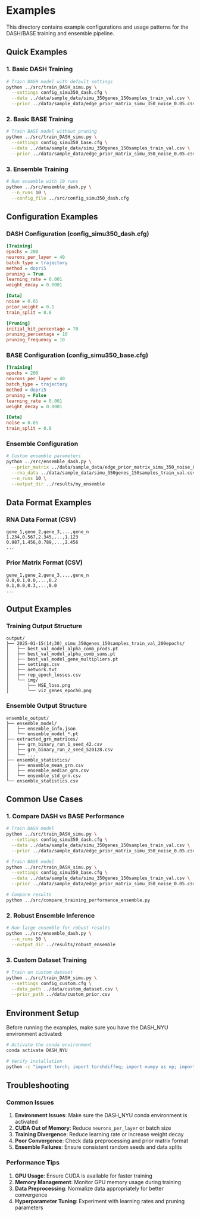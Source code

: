 # Examples

This directory contains example configurations and usage patterns for the DASH/BASE training and ensemble pipeline.

## Quick Examples

### 1. Basic DASH Training

```bash
# Train DASH model with default settings
python ../src/train_DASH_simu.py \
  --settings config_simu350_dash.cfg \
  --data ../data/sample_data/simu_350genes_150samples_train_val.csv \
  --prior ../data/sample_data/edge_prior_matrix_simu_350_noise_0.05.csv
```

### 2. Basic BASE Training

```bash
# Train BASE model without pruning
python ../src/train_DASH_simu.py \
  --settings config_simu350_base.cfg \
  --data ../data/sample_data/simu_350genes_150samples_train_val.csv \
  --prior ../data/sample_data/edge_prior_matrix_simu_350_noise_0.05.csv
```

### 3. Ensemble Training

```bash
# Run ensemble with 10 runs
python ../src/ensemble_dash.py \
  --n_runs 10 \
  --config_file ../src/config_simu350_dash.cfg
```

## Configuration Examples

### DASH Configuration (config_simu350_dash.cfg)
```ini
[Training]
epochs = 200
neurons_per_layer = 40
batch_type = trajectory
method = dopri5
pruning = True
learning_rate = 0.001
weight_decay = 0.0001

[Data]
noise = 0.05
prior_weight = 0.1
train_split = 0.8

[Pruning]
initial_hit_percentage = 70
pruning_percentage = 10
pruning_frequency = 10
```

### BASE Configuration (config_simu350_base.cfg)
```ini
[Training]
epochs = 200
neurons_per_layer = 40
batch_type = trajectory
method = dopri5
pruning = False
learning_rate = 0.001
weight_decay = 0.0001

[Data]
noise = 0.05
train_split = 0.8
```

### Ensemble Configuration
```bash
# Custom ensemble parameters
python ../src/ensemble_dash.py \
  --prior_matrix ../data/sample_data/edge_prior_matrix_simu_350_noise_0.05.csv \
  --rna_data ../data/sample_data/simu_350genes_150samples_train_val.csv \
  --n_runs 10 \
  --output_dir ../results/my_ensemble
```

## Data Format Examples

### RNA Data Format (CSV)
```csv
gene_1,gene_2,gene_3,...,gene_n
1.234,0.567,2.345,...,1.123
0.987,1.456,0.789,...,2.456
...
```

### Prior Matrix Format (CSV)
```csv
gene_1,gene_2,gene_3,...,gene_n
0.0,0.1,0.0,...,0.2
0.1,0.0,0.3,...,0.0
...
```

## Output Examples

### Training Output Structure
```
output/
├── 2025-01-15(14;30)_simu_350genes_150samples_train_val_200epochs/
│   ├── best_val_model_alpha_comb_prods.pt
│   ├── best_val_model_alpha_comb_sums.pt
│   ├── best_val_model_gene_multipliers.pt
│   ├── settings.csv
│   ├── network.txt
│   ├── rep_epoch_losses.csv
│   └── img/
│       ├── MSE_loss.png
│       └── viz_genes_epoch0.png
```

### Ensemble Output Structure
```
ensemble_output/
├── ensemble_model/
│   ├── ensemble_info.json
│   └── ensemble_model_*.pt
├── extracted_grn_matrices/
│   ├── grn_binary_run_1_seed_42.csv
│   ├── grn_binary_run_2_seed_520128.csv
│   └── ...
├── ensemble_statistics/
│   ├── ensemble_mean_grn.csv
│   ├── ensemble_median_grn.csv
│   └── ensemble_std_grn.csv
└── ensemble_statistics.csv
```

## Common Use Cases

### 1. Compare DASH vs BASE Performance
```bash
# Train DASH model
python ../src/train_DASH_simu.py \
  --settings config_simu350_dash.cfg \
  --data ../data/sample_data/simu_350genes_150samples_train_val.csv \
  --prior ../data/sample_data/edge_prior_matrix_simu_350_noise_0.05.csv

# Train BASE model
python ../src/train_DASH_simu.py \
  --settings config_simu350_base.cfg \
  --data ../data/sample_data/simu_350genes_150samples_train_val.csv \
  --prior ../data/sample_data/edge_prior_matrix_simu_350_noise_0.05.csv

# Compare results
python ../src/compare_training_performance_ensemble.py
```

### 2. Robust Ensemble Inference
```bash
# Run large ensemble for robust results
python ../src/ensemble_dash.py \
  --n_runs 50 \
  --output_dir ../results/robust_ensemble
```

### 3. Custom Dataset Training
```bash
# Train on custom dataset
python ../src/train_DASH_simu.py \
  --settings config_custom.cfg \
  --data_path ../data/custom_dataset.csv \
  --prior_path ../data/custom_prior.csv
```

## Environment Setup

Before running the examples, make sure you have the DASH_NYU environment activated:

```bash
# Activate the conda environment
conda activate DASH_NYU

# Verify installation
python -c "import torch; import torchdiffeq; import numpy as np; import matplotlib.pyplot as plt; import tqdm; import pandas as pd; print('✅ Environment ready!')"
```

## Troubleshooting

### Common Issues

1. **Environment Issues**: Make sure the DASH_NYU conda environment is activated
2. **CUDA Out of Memory**: Reduce `neurons_per_layer` or batch size
3. **Training Divergence**: Reduce learning rate or increase weight decay
4. **Poor Convergence**: Check data preprocessing and prior matrix format
5. **Ensemble Failures**: Ensure consistent random seeds and data splits

### Performance Tips

1. **GPU Usage**: Ensure CUDA is available for faster training
2. **Memory Management**: Monitor GPU memory usage during training
3. **Data Preprocessing**: Normalize data appropriately for better convergence
4. **Hyperparameter Tuning**: Experiment with learning rates and pruning parameters
